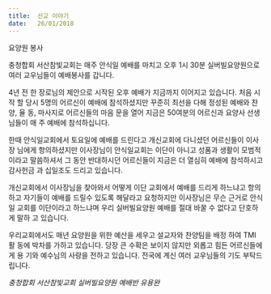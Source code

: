 ```yaml
---
title:  선교 이야기
date:   26/01/2018
---
```


요양원 봉사 

충청합회 서산참빛교회는 매주 안식일 예배를 마치고 오후 1시 30분 실버빌요양원으로
여러 교우님들이 예배봉사를 갑니다.

4년 전 한 장로님의 제안으로 시작된 오후 예배가 지금까지 이어지고 있습니다. 처음 시작
할 당시 5명의 어르신이 예배에 참석하셨지만 꾸준히 최선을 다해 정성된 예배와 찬양, 율
동, 마사지로 어르신들의 마음 문을 열어 지금은 50여분의 어르신과 요양사 선생님들이 매
주 예배에 참석하십니다.

한때 안식일교회에서 토요일에 예배를 드린다고 개신교회에 다니셨던 어르신들이 이사장
님에게 항의하셨지만 이사장님이 안식일교회는 이단이 아니고 성품과 생활이 모범적이라고
말씀하셔서 그 동안 반대하시던 어르신들이 지금은 더 열심히 예배에 참석하시고 감사헌금
과 십일조도 드리고 있습니다.

개신교회에서 이사장님을 찾아와서 어떻게 이단 교회에서 예배를 드리게 하느냐고 항의
하고 자기들이 예배를 드릴수 있도록 해달라고 요청하지만 이사장님은 무슨 근거로 안식일
교회를 이단이라고 하느냐며 우리 실버빌요양원 예배를 절대 바꿀 수 없다고 단호하게 말하
고 있습니다.

우리교회에서도 매년 요양원을 위한 예산을 세우고 설교자와 찬양팀을 배정 하여 TMI 활
동에 박차를 가하고 있습니다. 당장 큰 수확은 보이지 않지만 외롭고 힘든 어르신들에게 용
기와 예수님의 사랑을 전하고 있습니다. 전국에 계신 여러 교우님들의 기도 부탁드립니다.

_충청합회 서산참빛교회 실버빌요양원 예배반 유용완_ 
